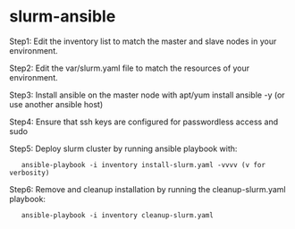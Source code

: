 # slurm-ansible
Step1: Edit the inventory list to match the master and slave nodes in your environment.

Step2: Edit the var/slurm.yaml file to match the resources of your environment.

Step3: Install ansible on the master node with apt/yum install ansible -y (or use another ansible host)

Step4: Ensure that ssh keys are configured for passwordless access and sudo

Step5: Deploy slurm cluster by running ansible playbook with:

       ansible-playbook -i inventory install-slurm.yaml -vvvv (v for verbosity)
       
Step6: Remove and cleanup installation by running the cleanup-slurm.yaml playbook:

       ansible-playbook -i inventory cleanup-slurm.yaml
